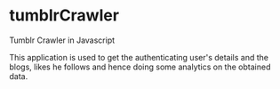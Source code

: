 # tumblrCrawler
Tumblr Crawler in Javascript

This application is used to get the authenticating user's details and the blogs, likes he follows and hence doing some analytics on the obtained data.
